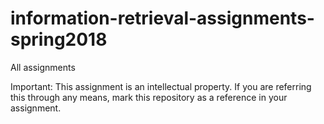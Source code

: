 # information-retrieval-assignments-spring2018
All assignments

Important: This assignment is an intellectual property. If you are referring this through any means, mark this repository as a reference in your assignment. 
